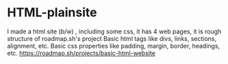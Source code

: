 # HTML-plainsite
I made a html site (b/w) , including some css, it has 4 web pages, it is rough structure of roadmap.sh's project
Basic html tags like divs, links, sections, alignment, etc. 
Basic css properties like padding, margin, border, headings, etc.
https://roadmap.sh/projects/basic-html-website
